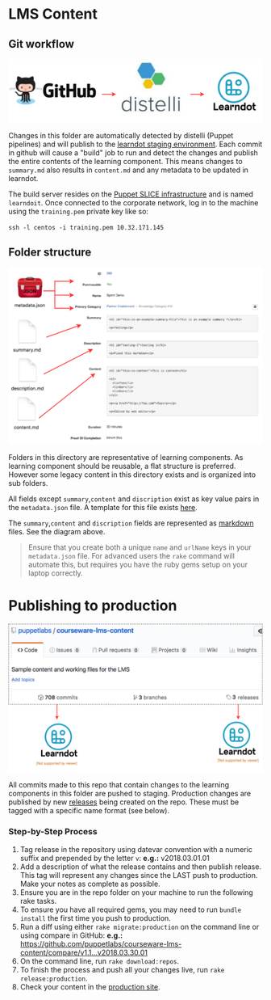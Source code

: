 # LMS Content

## Git workflow

![Git workflow](README/git_workflow.svg "Content publishing workflow")

Changes in this folder are automatically detected by distelli (Puppet
pipelines) and will publish to the [learndot staging environment](https://puppetlabs-staging.trainingrocket.com/login.html).
Each commit in github will cause a "build" job to run and detect the changes
and publish the entire contents of the learning component. This means changes
to `summary.md` also results in `content.md` and any metadata to be
updated in learndot.

The build server resides on the [Puppet SLICE infrastructure](https://confluence.puppetlabs.com/display/SRE/SLICE) and is named
`learndoit`. Once connected to the corporate network, log in to the machine
using the `training.pem` private key like so:

`ssh -l centos -i training.pem 10.32.171.145`


## Folder structure 

![Learning component folder structure](README/git_learndot.svg "Learning component folder structure")

Folders in this directory are representative of learning components. As learning
component should be reusable, a flat structure is preferred. However some
legacy content in this directory exists and is organized into sub folders.

All fields except `summary`,`content` and `discription` exist as key value
pairs in the `metadata.json` file. A template for this file exists
[here](https://github.com/puppetlabs/courseware-lms-content/blob/master/_lmscontent/_tasks/defaults.json).

 The `summary`,`content` and `discription` fields are represented as
 [markdown](https://github.com/adam-p/markdown-here/wiki/Markdown-Cheatsheet)
 files. See the diagram above.

> Ensure that you create both a unique `name` and `urlName` keys in your
> `metadata.json` file. For advanced users the `rake` command will automate
> this, but requires you have the ruby gems setup on your laptop correctly.

# Publishing to production

![Git workflow](README/production_publish.svg "Production publishing")

All commits made to this repo that contain changes to the learning components in
this folder are pushed to staging. Production changes are published by new
[releases](https://github.com/puppetlabs/courseware-lms-content/releases/new)
being created on the repo. These must be tagged with a specific name format (see below).

### Step-by-Step Process
1. Tag release in the repository using datevar convention with a numeric suffix and prepended by the letter `v`: __e.g.:__ v2018.03.01.01
2. Add a description of what the release contains and then publish release. This tag will represent any changes since the LAST push to production. Make your notes as complete as possible.
3. Ensure you are in the repo folder on your machine to run the following rake tasks.
4. To ensure you have all required gems, you may need to run `bundle install` the first time you push to production.
5. Run a  diff using either `rake migrate:production` on the command line or using compare in GitHub: __e.g.:__ https://github.com/puppetlabs/courseware-lms-content/compare/v1.1...v2018.03.30.01
6. On the command line, run `rake download:repos`.
7. To finish the process and push all your changes live, run `rake release:production`.
8. Check your content in the [production site](https://learn.puppet.com/).  

